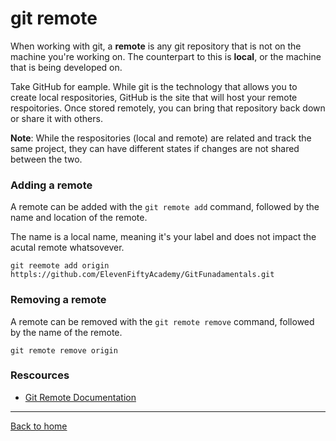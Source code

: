 # git remote

When working with git, a **remote** is any git repository that is not on the machine you're working on. The counterpart to this is **local**, or the machine that is being developed on.

Take GitHub for eample. While git is the technology that allows you to create local respositories, GitHub is the site that will host your remote respoitories. Once stored remotely, you can bring that repository back down or share it with others.

**Note**: While the respositories (local and remote) are related and track the same project, they can have different states if changes are not shared between the two.

### Adding a remote

A remote can be added with the `git remote add` command, followed by the name and location of the remote.

The name is a local name, meaning it's your label and does not impact the acutal remote whatsovever.

```
git reemote add origin httpls://github.com/ElevenFiftyAcademy/GitFunadamentals.git
```
### Removing a remote

A remote can be removed with the `git remote remove` command, followed by the name of the remote.

```
git remote remove origin
```
### Rescources
- [Git Remote Documentation](https://git-scm.com/docs/git-remote)

---

[Back to home](../README/md)
